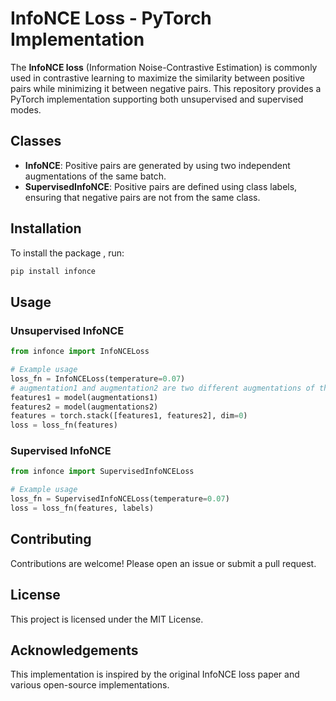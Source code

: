# InfoNCE Loss - PyTorch Implementation

The **InfoNCE loss** (Information Noise-Contrastive Estimation) is commonly used in contrastive learning to maximize the similarity between positive pairs while minimizing it between negative pairs. This repository provides a PyTorch implementation supporting both unsupervised and supervised modes.

## Classes

- **InfoNCE**: Positive pairs are generated by using two independent augmentations of the same batch.
- **SupervisedInfoNCE**: Positive pairs are defined using class labels, ensuring that negative pairs are not from the same class.

## Installation

To install the package , run:

```bash
pip install infonce
```

## Usage

### Unsupervised InfoNCE

```python
from infonce import InfoNCELoss

# Example usage
loss_fn = InfoNCELoss(temperature=0.07)
# augmentation1 and augmentation2 are two different augmentations of the same batch
features1 = model(augmentations1) 
features2 = model(augmentations2) 
features = torch.stack([features1, features2], dim=0)
loss = loss_fn(features)
```

### Supervised InfoNCE

```python
from infonce import SupervisedInfoNCELoss

# Example usage
loss_fn = SupervisedInfoNCELoss(temperature=0.07)
loss = loss_fn(features, labels)
```

## Contributing

Contributions are welcome! Please open an issue or submit a pull request.

## License

This project is licensed under the MIT License.

## Acknowledgements

This implementation is inspired by the original InfoNCE loss paper and various open-source implementations.
